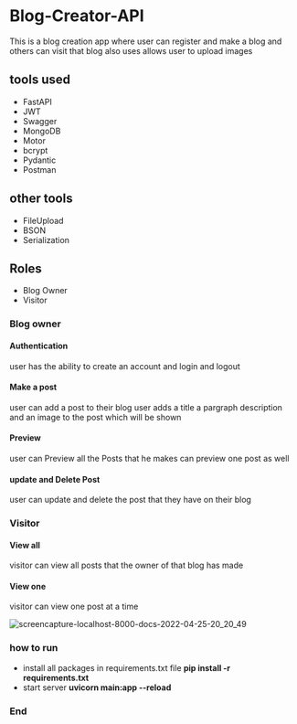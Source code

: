 # Blog-Creator-API
This is a blog creation app where user can register and make a blog and others can visit that blog also uses allows user to upload images

## tools used

- FastAPI
- JWT
- Swagger
- MongoDB
- Motor
- bcrypt
- Pydantic
- Postman

## other tools

- FileUpload
- BSON
- Serialization

## Roles

- Blog Owner
- Visitor

### Blog owner

#### Authentication

user has the ability to create an account and login and logout

#### Make a post

user can add a post to their blog user adds a title a pargraph description and an image to the post which will be shown 

#### Preview

user can Preview all the Posts that he makes can preview one post as well

#### update and Delete Post

user can update and delete the post that they have on their blog

### Visitor

#### View all

visitor can view all posts that the owner of that blog has made 

#### View one

visitor can view one post at a time 














![screencapture-localhost-8000-docs-2022-04-25-20_20_49](https://user-images.githubusercontent.com/93770002/165121485-4fd5cc7b-88a6-43ed-9651-b7bbc37949fc.png)

### how to run

- install all packages in requirements.txt file  **pip install -r requirements.txt**
- start server **uvicorn main:app --reload**

### End
